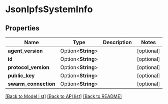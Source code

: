 # JsonIpfsSystemInfo

## Properties

Name | Type | Description | Notes
------------ | ------------- | ------------- | -------------
**agent_version** | Option<**String**> |  | [optional]
**id** | Option<**String**> |  | [optional]
**protocol_version** | Option<**String**> |  | [optional]
**public_key** | Option<**String**> |  | [optional]
**swarm_connection** | Option<**String**> |  | [optional]

[[Back to Model list]](../README.md#documentation-for-models) [[Back to API list]](../README.md#documentation-for-api-endpoints) [[Back to README]](../README.md)


